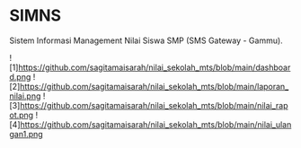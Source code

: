 # SIMNS
Sistem Informasi Management Nilai Siswa SMP (SMS Gateway - Gammu).

![1]https://github.com/sagitamaisarah/nilai_sekolah_mts/blob/main/dashboard.png
![2]https://github.com/sagitamaisarah/nilai_sekolah_mts/blob/main/laporan_nilai.png
![3]https://github.com/sagitamaisarah/nilai_sekolah_mts/blob/main/nilai_rapot.png
![4]https://github.com/sagitamaisarah/nilai_sekolah_mts/blob/main/nilai_ulangan1.png
